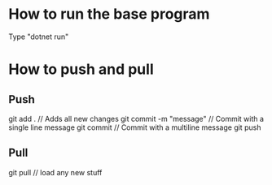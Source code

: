 # How to run the base program
Type "dotnet run"

# How to push and pull
## Push
git add .   // Adds all new changes 
git commit -m "message"     // Commit with a single line message
git commit    // Commit with a multiline message
git push

## Pull
git pull  // load any new stuff